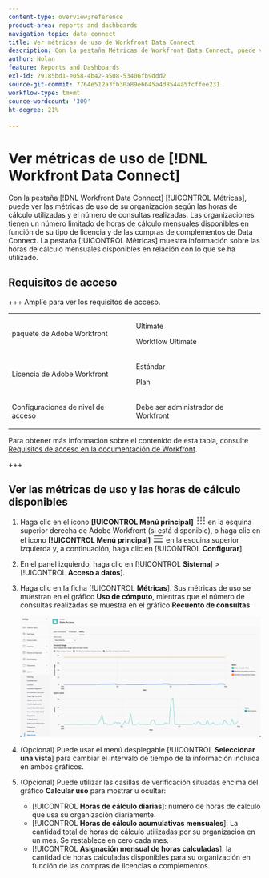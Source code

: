 ```yaml
---
content-type: overview;reference
product-area: reports and dashboards
navigation-topic: data connect
title: Ver métricas de uso de Workfront Data Connect
description: Con la pestaña Métricas de Workfront Data Connect, puede ver las métricas de uso de su organización según el número mensual de horas de cálculo utilizadas y el número de consultas realizadas.
author: Nolan
feature: Reports and Dashboards
exl-id: 29185bd1-e058-4b42-a508-53406fb9ddd2
source-git-commit: 7764e512a3fb30a89e6645a4d8544a5fcffee231
workflow-type: tm+mt
source-wordcount: '309'
ht-degree: 21%

---
```


# Ver métricas de uso de [!DNL Workfront Data Connect]

Con la pestaña [!DNL Workfront Data Connect] [!UICONTROL Métricas], puede ver las métricas de uso de su organización según las horas de cálculo utilizadas y el número de consultas realizadas. Las organizaciones tienen un número limitado de horas de cálculo mensuales disponibles en función de su tipo de licencia y de las compras de complementos de Data Connect. La pestaña [!UICONTROL Métricas] muestra información sobre las horas de cálculo mensuales disponibles en relación con lo que se ha utilizado.

## Requisitos de acceso

+++ Amplíe para ver los requisitos de acceso. 

<table style="table-layout:auto"> 
 <col> 
 <col> 
 <tbody> 
  <tr> 
   <td role="rowheader">paquete de Adobe Workfront</td> 
   <td><p>Ultimate</p>
    <p>Workflow Ultimate</p>
   </td>
  </tr> 
  <tr> 
   <td role="rowheader">Licencia de Adobe Workfront</td> 
   <td>
   <p>Estándar</p>
   <p>Plan</p></td> 
  </tr> 
  <tr> 
   <td role="rowheader">Configuraciones de nivel de acceso</td> 
   <td> <p>Debe ser administrador de Workfront</p></td> 
  </tr> 
 </tbody> 
</table>

Para obtener más información sobre el contenido de esta tabla, consulte [Requisitos de acceso en la documentación de Workfront](/help/quicksilver/administration-and-setup/add-users/access-levels-and-object-permissions/access-level-requirements-in-documentation.md).

+++

## Ver las métricas de uso y las horas de cálculo disponibles

1. Haga clic en el icono **[!UICONTROL Menú principal]** ![Menú principal](/help/_includes/assets/main-menu-icon.png) en la esquina superior derecha de Adobe Workfront (si está disponible), o haga clic en el icono **[!UICONTROL Menú principal]** ![Menú principal](/help/_includes/assets/main-menu-icon-left-nav.png) en la esquina superior izquierda y, a continuación, haga clic en [!UICONTROL **Configurar**].

1. En el panel izquierdo, haga clic en [!UICONTROL **Sistema**] > [!UICONTROL **Acceso a datos**].

1. Haga clic en la ficha [!UICONTROL **Métricas**]. Sus métricas de uso se muestran en el gráfico **Uso de cómputo**, mientras que el número de consultas realizadas se muestra en el gráfico **Recuento de consultas**.

   ![Métricas de uso de Data Connect](/help/quicksilver/reports-and-dashboards/data-lake/assets/data-connect-usage-metrics.png)

1. (Opcional) Puede usar el menú desplegable [!UICONTROL **Seleccionar una vista**] para cambiar el intervalo de tiempo de la información incluida en ambos gráficos.

1. (Opcional) Puede utilizar las casillas de verificación situadas encima del gráfico **Calcular uso** para mostrar u ocultar:
   * [!UICONTROL **Horas de cálculo diarias**]: número de horas de cálculo que usa su organización diariamente.
   * [!UICONTROL **Horas de cálculo acumulativas mensuales**]: La cantidad total de horas de cálculo utilizadas por su organización en un mes. Se restablece en cero cada mes.
   * [!UICONTROL **Asignación mensual de horas calculadas**]: la cantidad de horas calculadas disponibles para su organización en función de las compras de licencias o complementos.

